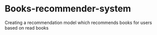 # Books-recommender-system
Creating a recommendation model which recommends books for users based on read books
